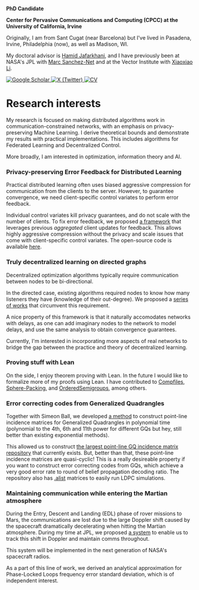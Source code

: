 **PhD Candidate**

**Center for Pervasive Communications and Computing (CPCC) at the University of California, Irvine**

Originally, I am from Sant Cugat (near Barcelona) but I've lived in Pasadena, Irvine, Philadelphia (now), as well as Madison, WI.

My doctoral advisor is [Hamid Jafarkhani](https://www.ece.uci.edu/~hamidj/), and I have previously been at NASA's JPL with [Marc Sanchez-Net](https://scholar.google.com/citations?user=0C0EdK8AAAAJ&hl=en) and at the Vector Institute with [Xiaoxiao Li](https://xxlya.github.io/). 

[![Google Scholar](https://img.shields.io/badge/Google%20Scholar-4285F4?style=for-the-badge&logo=google-scholar&logoColor=white)
](https://scholar.google.com/citations?user=YElSNAIAAAAJ&hl=en)  [![X (Twitter)](https://img.shields.io/badge/X-000000.svg?style=for-the-badge&logo=X&logoColor=white)
](https://twitter.com/tomas__ortega)  [![CV](https://img.shields.io/badge/CV-009900?style=for-the-badge&logoColor=white)](https://tomasortega.github.io/CV.pdf)

# Research interests

My research is focused on making distributed algorithms work in communication-constrained networks, with an emphasis on privacy-preserving Machine Learning. I derive theoretical bounds and demonstrate my results with practical implementations. This includes algorithms for Federated Learning and Decentralized Control.

More broadly, I am interested in optimization, information theory and AI.

### Privacy-preserving Error Feedback for Distributed Learning

Practical distributed learning often uses biased aggressive compression for communication from the clients to the server. However, to guarantee convergence, we need client-specific control variates to perform error feedback. 

Individual control variates kill privacy guarantees, and do not scale with the number of clients. To fix error feedback, we proposed [a framework](https://arxiv.org/abs/2412.04538) that leverages previous *aggregated* client updates for feedback. This allows highly aggressive compression without the privacy and scale issues that come with client-specific control variates. The open-source code is available [here](https://github.com/TomasOrtega/TellMeTwice).

### Truly decentralized learning on directed graphs

Decentralized optimization algorithms typically require communication between nodes to be bi-directional. 

In the directed case, existing algorithms required nodes to know how many listeners they have (knowledge of their out-degree). We proposed a [series of works](https://github.com/TomasOrtega/DT-GO) that circumvent this requirement.

A nice property of this framework is that it naturally accomodates networks with delays, as one can add imaginary nodes to the network to model delays, and use the same analysis to obtain convergence guarantees.

Currently, I'm interested in incorporating more aspects of real networks to bridge the gap between the practice and theory of decentralized learning.

### Proving stuff with Lean

On the side, I enjoy theorem proving with Lean. In the future I would like to formalize more of my proofs using Lean. I have contributed to [Compfiles](https://github.com/dwrensha/compfiles/pull/65), [Sphere-Packing](https://github.com/thefundamentaltheor3m/Sphere-Packing-Lean/pull/134), and [OrderedSemigroups](https://github.com/ericluap/OrderedSemigroups), among others. 


### Error correcting codes from Generalized Quadrangles

Together with Simeon Ball, we developed [a method](https://arxiv.org/pdf/2405.20524) to construct point-line incidence matrices for Generalized Quadrangles in polynomial time (polynomial to the 4th, 6th and 11th power for different GQs but hey, still better than existing exponential methods). 

This allowed us to construct [the largest point-line GQ incidence matrix repository](https://github.com/TomasOrtega/QuasiCyclicGQs) that currently exists. 
But, better than that, these point-line incidence matrices are quasi-cyclic! 
This is a really desireable property if you want to construct error correcting codes from GQs, which achieve a very good error rate to round of belief propagation decoding ratio. 
The repository also has [.alist](https://www.inference.org.uk/mackay/codes/alist.html) matrices to easily run LDPC simulations.

### Maintaining communication while entering the Martian atmosphere 

During the Entry, Descent and Landing (EDL) phase of rover missions to Mars, the communications are lost due to the large Doppler shift caused by the spacecraft dramatically decelerating when hitting the Martian atmosphere.
During my time at JPL, we proposed [a system](https://ieeexplore.ieee.org/document/9438418) to enable us to track this shift in Doppler and maintain comms throughout. 

This system will be implemented in the next generation of NASA's spacecraft radios.

As a part of this line of work, we derived an analytical approximation for Phase-Locked Loops frequency error standard deviation, which is of independent interest.
